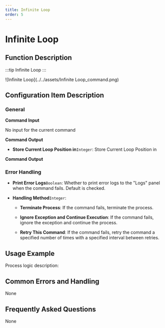 ```yaml
---
title: Infinite Loop
order: 5
---
```


# Infinite Loop

## Function Description

:::tip 
Infinite Loop
:::

![Infinite Loop](../../assets/Infinite Loop_command.png)

## Configuration Item Description

### General

**Command Input**

No input for the current command


**Command Output**

- **Store Current Loop Position in**`Integer`: Store Current Loop Position in


**Command Output**

### Error Handling

- **Print Error Logs**`Boolean`: Whether to print error logs to the "Logs" panel when the command fails. Default is checked. 

- **Handling Method**`Integer`:

    - **Terminate Process**: If the command fails, terminate the process.

    - **Ignore Exception and Continue Execution**: If the command fails, ignore the exception and continue the process.

    - **Retry This Command**: If the command fails, retry the command a specified number of times with a specified interval between retries.

## Usage Example

Process logic description:

## Common Errors and Handling

None

## Frequently Asked Questions

None

